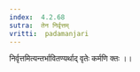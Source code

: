 ```yaml
---
index:  4.2.68
sutra:  तेन निर्वृत्तम्
vritti:  padamanjari
---
```


निर्वृत्तमित्यन्तर्भावितण्यर्थाद् वृतेः कर्मणि क्तः ।।
